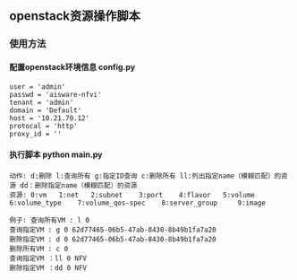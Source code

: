 ## openstack资源操作脚本
### 使用方法
#### 配置openstack环境信息 config.py

```
user = 'admin'
passwd = 'aisware-nfvi'
tenant = 'admin'
domain = 'Default'
host = '10.21.70.12'
protocal = 'http'
proxy_id = ''
```
#### 执行脚本 python main.py

```
动作: d:删除 l:查询所有 g:指定ID查询 c:删除所有 ll:列出指定name（模糊匹配）的资源 dd：删除指定name（模糊匹配）的资源
资源: 0:vm   1:net   2:subnet    3:port    4:flavor   5:volume   6:volume_type    7:volume_qos-spec    8:server_group     9:image

例子: 查询所有VM : l 0
查询指定VM : g 0 62d77465-06b5-47ab-8430-8b49b1fa7a20
删除指定VM : d 0 62d77465-06b5-47ab-8430-8b49b1fa7a20
删除所有VM : c 0
查询指定VM ：ll 0 NFV
删除指定VM ：dd 0 NFV
```
